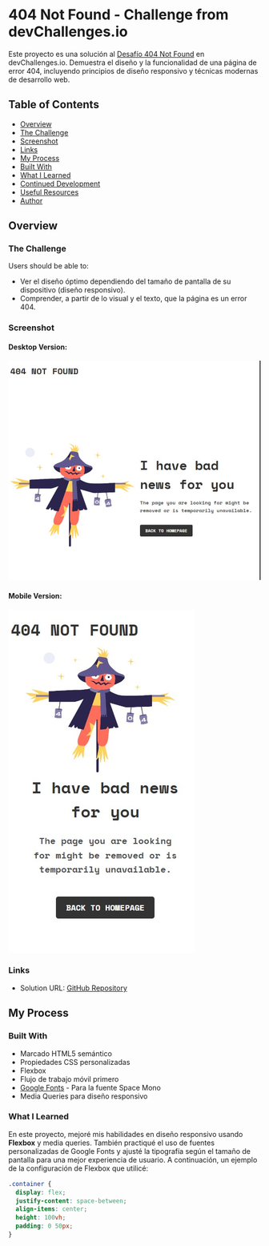 # 404 Not Found - Challenge from devChallenges.io

Este proyecto es una solución al [Desafío 404 Not Found](https://devchallenges.io/challenges/wBunSb7FPrIepJZAg0sY) en devChallenges.io. Demuestra el diseño y la funcionalidad de una página de error 404, incluyendo principios de diseño responsivo y técnicas modernas de desarrollo web.

## Table of Contents
  - [Overview](#overview)
  - [The Challenge](#the-challenge)
  - [Screenshot](#screenshot)
  - [Links](#links)
  - [My Process](#my-process)
  - [Built With](#built-with)
  - [What I Learned](#what-i-learned)
  - [Continued Development](#continued-development)
  - [Useful Resources](#useful-resources)
  - [Author](#author)

## Overview

### The Challenge
Users should be able to:
- Ver el diseño óptimo dependiendo del tamaño de pantalla de su dispositivo (diseño responsivo).
- Comprender, a partir de lo visual y el texto, que la página es un error 404.

### Screenshot
#### Desktop Version:
![Desktop Screenshot](desktop-preview.jpg)

#### Mobile Version:
![Mobile Screenshot](mobile-preview.jpg)

### Links
- Solution URL: [GitHub Repository](https://github.com/Victormrl17/404_Not_Found_Page.git)


## My Process

### Built With
- Marcado HTML5 semántico
- Propiedades CSS personalizadas
- Flexbox
- Flujo de trabajo móvil primero
- [Google Fonts](https://fonts.google.com/specimen/Space+Mono) - Para la fuente Space Mono
- Media Queries para diseño responsivo

### What I Learned
En este proyecto, mejoré mis habilidades en diseño responsivo usando **Flexbox** y media queries. También practiqué el uso de fuentes personalizadas de Google Fonts y ajusté la tipografía según el tamaño de pantalla para una mejor experiencia de usuario. A continuación, un ejemplo de la configuración de Flexbox que utilicé:

```css
.container {
  display: flex;
  justify-content: space-between;
  align-items: center;
  height: 100vh;
  padding: 0 50px;
}

